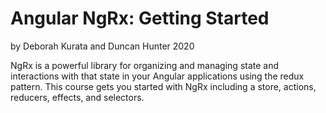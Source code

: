 #  Angular NgRx: Getting Started

by Deborah Kurata and Duncan Hunter 2020

NgRx is a powerful library for organizing and managing state and interactions with that state in your Angular applications using the redux pattern. This course gets you started with NgRx including a store, actions, reducers, effects, and selectors.
